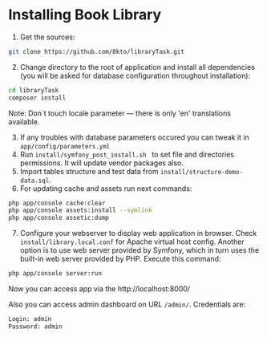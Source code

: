 # Installing Book Library


1) Get the sources:
```sh
git clone https://github.com/8kto/libraryTask.git
```

2) Change directory to the root of application and install all dependencies (you will be asked for database configuration throughout installation):
```sh
cd libraryTask
composer install
```
Note: Don`t touch locale parameter — there is only 'en' translations available.  

3) If any troubles with database parameters occured you can tweak it in ``app/config/parameters.yml``
4) Run ``install/symfony_post_install.sh `` to set file and directories permissions. It will update vendor packages also.
5) Import tables structure and test data from ``install/structure-demo-data.sql``.
6) For updating cache and assets run next commands:
```sh
php app/console cache:clear
php app/console assets:install --symlink
php app/console assetic:dump
```
7) Configure your webserver to display web application in browser. Check ``install/library.local.conf`` for Apache virtual host config.
Another option is to use web server provided by Symfony, which in turn uses the built-in web server provided by PHP.
Execute this command: 
```sh
php app/console server:run
``` 
Now you can access app via the http://localhost:8000/ 

Also you can access admin dashboard on URL ``/admin/``.
Credentials are:
```txt
Login: admin
Password: admin
```
 